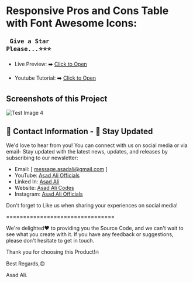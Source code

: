 # Responsive Pros and Cons Table with Font Awesome Icons:

### <pre> Give a Star Please...⭐⭐⭐</pre>

 - Live Preview: ➡️ <a href="https://asadaliofficials.github.io/Responsive-Pros-and-Cons-Table/" target="_blank" rel="noopener noreferrer">Click to Open</a>
 
- Youtube Tutorial: ➡️ <a href="https://www.youtube.com/@asadali_officials/videos" target="_blank" rel="noopener noreferrer">Click to Open</a>


## Screenshots of this Project

![Test Image 4](https://blogger.googleusercontent.com/img/b/R29vZ2xl/AVvXsEgRz5HF4dh9JEovBsHsqU8PCoLF5dh7qQa4NxqAKgS2ImgrDB1wIZzXA-6oxzxd9GoYR9bGCbCdzdSAS2xNA6n1PUjBy7J1c1Xjwz5RX4Iv4yj-_pU_DU9LTT-OzKFzDWUNvhQUYUa4CZM9JThNgWmga63juKc1EXlwt7AJHlBqZHQcKHM11Ac8Y8A5R7-t/w640-h290/Screenshot%202025-04-13%20095834.png)

## 📧 Contact Information - 🌟 Stay Updated

We'd love to hear from you! You can connect with us on social media or
via email- Stay updated with the latest news, updates, and releases by
subscribing to our newsletter:

- Email: [ message.asadali@gmail.com ]
- YouTube: [Asad Ali Officials](https://www.youtube.com/@asadali_officials)
- Linked In: [Asad Ali](https://www.linkedin.com/in/asadaliofficials/)
- Website: [Asad Ali Codes](https://asadalicodes.blogspot.com/)
- Instagram: [Asad Ali Officials](https://www.instagram.com/asadaliofficials)

Don't forget to Like us when sharing your experiences on social media!

================================

We're delighted❤️ to providing you the Source Code, and
we can't wait to see what you create with it. If you have any feedback
or suggestions, please don't hesitate to get in touch.

Thank you for choosing this Product!🔥

Best Regards,😍

Asad Ali.

##
